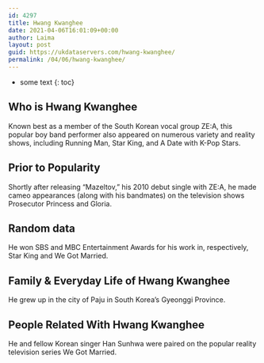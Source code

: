 ```yaml
---
id: 4297
title: Hwang Kwanghee
date: 2021-04-06T16:01:09+00:00
author: Laima
layout: post
guid: https://ukdataservers.com/hwang-kwanghee/
permalink: /04/06/hwang-kwanghee/
---
```


* some text
{: toc}


## Who is Hwang Kwanghee
                  
                  
                  
Known best as a member of the South Korean vocal group ZE:A, this popular boy band performer also appeared on numerous variety and reality shows, including Running Man, Star King, and A Date with K-Pop Stars.
                  
              
            
              
            
                
                
                
## Prior to Popularity
                  
                  
                  
Shortly after releasing &#8220;Mazeltov,&#8221; his 2010 debut single with ZE:A, he made cameo appearances (along with his bandmates) on the television shows Prosecutor Princess and Gloria.
                  
              
            
              
            
                
                
                
## Random data
                  
                  
                  
He won SBS and MBC Entertainment Awards for his work in, respectively, Star King and We Got Married.
                  
              
            
              
            
                
                
                
## Family & Everyday Life of Hwang Kwanghee
                  
                  
                  
He grew up in the city of Paju in South Korea&#8217;s Gyeonggi Province.
                  
              
            
              
            
                
                
                
## People Related With Hwang Kwanghee
                  
                  
                  
He and fellow Korean singer Han Sunhwa were paired on the popular reality television series We Got Married.
                  
              
            
              
            
                
              
            
              
              
            
            
              
            
          
          
          